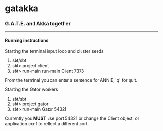 # gatakka


### G.A.T.E. and Akka together
***
#### Running instructions:

Starting the terminal input loop and cluster seeds

1. sbt/sbt
2. sbt> project client
3. sbt> run-main run-main Client 7373

From the terminal you can enter a sentence for ANNIE, 'q' for quit.

Starting the Gator workers

1. sbt/sbt
2. sbt> project gator
3. sbt> run-main Gator 54321

Currently you **MUST** use port 54321 or change the Client object, or application.conf to reflect a different port.
